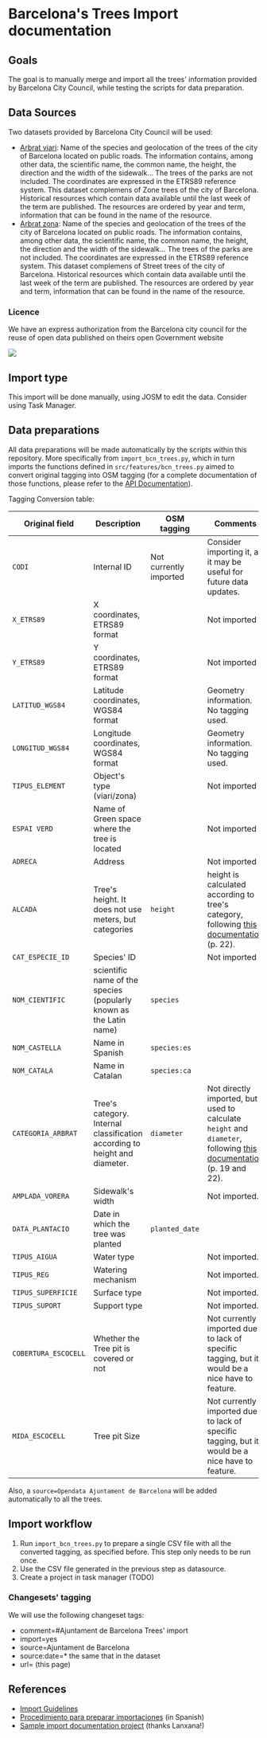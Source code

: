 # Barcelona's Trees Import documentation

## Goals

The goal is to manually merge and import all the trees' information provided by Barcelona City Council, while testing the scripts for data preparation.

## Data Sources

Two datasets provided by Barcelona City Council will be used:

* [Arbrat viari](https://opendata-ajuntament.barcelona.cat/data/ca/dataset/arbrat-viari): Name of the species and geolocation of the trees of the city of Barcelona located on public roads. The information contains, among other data, the scientific name, the common name, the height, the direction and the width of the sidewalk... The trees of the parks are not included. The coordinates are expressed in the ETRS89 reference system. This dataset complemens of Zone trees of the city of Barcelona.
Historical resources which contain data available until the last week of the term are published. The resources are ordered by year and term, information that can be found in the name of the resource.
* [Arbrat zona](https://opendata-ajuntament.barcelona.cat/data/ca/dataset/arbrat-zona): Name of the species and geolocation of the trees of the city of Barcelona located on public roads. The information contains, among other data, the scientific name, the common name, the height, the direction and the width of the sidewalk... The trees of the parks are not included. The coordinates are expressed in the ETRS89 reference system. This dataset complemens of Street trees of the city of Barcelona.
Historical resources which contain data available until the last week of the term are published. The resources are ordered by year and term, information that can be found in the name of the resource.

### Licence

We have an express authorization from the Barcelona city council for the reuse of open data published on theirs open Government website

![](https://wiki.openstreetmap.org/w/images/thumb/9/9a/201801107_AcordOSM_AjuntamentBarcelona_Def.pdf/page1-1240px-201801107_AcordOSM_AjuntamentBarcelona_Def.pdf.jpg)


## Import type

This import will be done manually, using JOSM to edit the data. Consider using Task Manager.

## Data preparations

All data preparations will be made automatically by the scripts within this repository. More specifically from `import_bcn_trees.py`, which in turn imports the functions defined in `src/features/bcn_trees.py` aimed to convert original tagging into OSM tagging (for a complete documentation of those functions, please refer to the [API Documentation]()).

Tagging Conversion table:

Original field  | Description  | OSM tagging  |  Comments
----------------|--------------|--------------|------------
`CODI` | Internal ID  | Not currently imported  | Consider importing it, as it may be useful for future data updates.
`X_ETRS89`  | X coordinates, ETRS89 format  | | Not imported
`Y_ETRS89`  | Y coordinates, ETRS89 format  | | Not imported
`LATITUD_WGS84`  | Latitude coordinates, WGS84 format  |   | Geometry information. No tagging used.
`LONGITUD_WGS84`  | Longitude coordinates, WGS84 format  |   | Geometry information. No tagging used.  |   |   |    |   |   |   |   |   |
`TIPUS_ELEMENT`  | Object's type (viari/zona)  |  | Not imported
`ESPAI VERD`  | Name of Green space where the tree is located   |   | Not imported
`ADRECA`  | Address  |   | Not imported
`ALCADA`  | Tree's height. It does not use meters, but categories  | `height`  | height is calculated according to tree's category, following [this documentation](https://ajuntament.barcelona.cat/ecologiaurbana/sites/default/files/Plagestioarbratviaribcn_cat.pdf) (p. 22).
`CAT_ESPECIE_ID`  | Species' ID  |   | Not imported
`NOM_CIENTIFIC`  | scientific name of the species (popularly known as the Latin name)  | `species`  |
`NOM_CASTELLA`  | Name in Spanish  | `species:es`   |
`NOM_CATALA`  | Name in Catalan  | `species:ca`  |
`CATEGORIA_ARBRAT`  | Tree's category. Internal classification according to height and diameter.  | `diameter`  | Not directly imported, but used to calculate `height` and `diameter`, following [this documentation](https://ajuntament.barcelona.cat/ecologiaurbana/sites/default/files/Plagestioarbratviaribcn_cat.pdf) (p. 19 and 22).
`AMPLADA_VORERA`  | Sidewalk's width  |   | Not imported.
`DATA_PLANTACIO`  | Date in which the tree was planted  | `planted_date`  |
`TIPUS_AIGUA`  | Water type  |   | Not imported.
`TIPUS_REG`  | Watering mechanism  |   | Not imported.
`TIPUS_SUPERFICIE`  | Surface type  |   | Not imported.
`TIPUS_SUPORT`  | Support type  |   | Not imported.
`COBERTURA_ESCOCELL`  | Whether the Tree pit is covered or not  |   | Not currently imported due to lack of specific tagging, but it would be a nice have to feature.
`MIDA_ESCOCELL`  | Tree pit Size  |   | Not currently imported due to lack of specific tagging, but it would be a nice have to feature.

Also, a `source=Opendata Ajuntament de Barcelona` will be added automatically to all the trees.

## Import workflow

1. Run `import_bcn_trees.py` to prepare a single CSV file with all the converted tagging, as specified before. This step only needs to be run once.
2. Use the CSV file generated in the previous step as datasource.
3. Create a project in task manager (TODO)


### Changesets' tagging

We will use the following changeset tags:

* comment=#Ajuntament de Barcelona Trees' import
* import=yes
* source=Ajuntament de Barcelona
* source:date=* the same that in the dataset
* url= (this page)


## References

* [Import Guidelines](https://wiki.openstreetmap.org/wiki/Import/Guidelines)
* [Procedimiento para preparar importaciones](https://wiki.openstreetmap.org/wiki/ES:Importaci%C3%B3n/Directrices) (in Spanish)
* [Sample import documentation project](https://wiki.openstreetmap.org/wiki/Import_information_and_care_points_for_women_and_LGTBI_collectives_in_Catalunya) (thanks Lanxana!)
